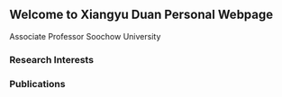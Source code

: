 ## Welcome to Xiangyu Duan Personal Webpage

Associate Professor
Soochow University

### Research Interests

### Publications



